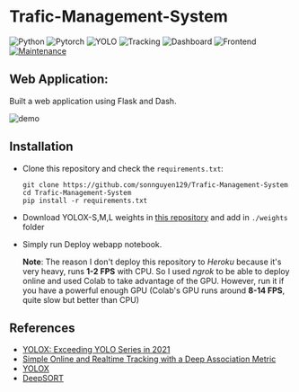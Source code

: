 # Trafic-Management-System

![Python](https://img.shields.io/badge/Python-3.8.10-green.svg)
![Pytorch](https://img.shields.io/badge/Pytorch-1.12.0+cu102-red.svg)
![YOLO](https://img.shields.io/badge/Model-YOLOX-yellow.svg)
![Tracking](https://img.shields.io/badge/Tracking-DeepSORT-blueviolet.svg)
![Dashboard](https://img.shields.io/badge/Dashboard-Plotly-important.svg)
![Frontend](https://img.shields.io/badge/Framework-Flask-ff69b4.svg)
[![Maintenance](https://img.shields.io/badge/Maintained%3F-yes-blue.svg)]((https://github.com/sonnguyen129/Trafic-Management-System/graphs/commit-activity))

## Web Application: 
Built a web application using Flask and Dash.

![demo](./assets/webapp-demo.gif)

## Installation

* Clone this repository and check the ```requirements.txt```:
    ```shell
    git clone https://github.com/sonnguyen129/Trafic-Management-System
    cd Trafic-Management-System
    pip install -r requirements.txt
    ```

* Download YOLOX-S,M,L weights in [this repository](https://github.com/Megvii-BaseDetection/YOLOX) and add in ```./weights``` folder

* Simply run Deploy webapp notebook.

    **Note**: The reason I don't deploy this repository to *Heroku* because it's very heavy, runs **1-2 FPS** with CPU. So I used *ngrok* to be able to deploy online and used Colab to take advantage of the GPU. However, run it if you have a powerful enough GPU (Colab's GPU runs around **8-14 FPS**, quite slow but better than CPU)


## 



## References
* [YOLOX: Exceeding YOLO Series in 2021](https://arxiv.org/pdf/2107.08430.pdf)
* [Simple Online and Realtime Tracking with a Deep Association Metric](https://arxiv.org/pdf/1703.07402.pdf)
* [YOLOX](https://github.com/Megvii-BaseDetection/YOLOX)
* [DeepSORT](https://github.com/ZQPei/deep_sort_pytorch)
